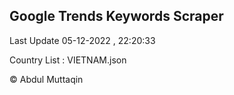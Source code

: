 

## Google Trends Keywords Scraper 
 
Last Update 05-12-2022 , 22:20:33

Country List :
VIETNAM.json



© Abdul Muttaqin 
